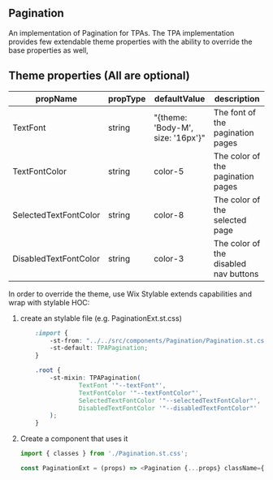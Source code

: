 ## Pagination
An implementation of Pagination for TPAs.
The TPA implementation provides few extendable theme properties with the ability to override the base properties as well,

## Theme properties (All are optional)

| propName   | propType | defaultValue | description |
|------------|----------|--------------|-------------|
| TextFont | string   | "{theme: 'Body-M', size: '16px'}" | The font of the pagination pages |
| TextFontColor  | string   | color-5 | The color of the pagination pages |
| SelectedTextFontColor  | string   | color-8 | The color of the selected page |
| DisabledTextFontColor  | string   | color-3 | The color of the disabled nav buttons |

In order to override the theme, use Wix Stylable extends capabilities and wrap with stylable HOC:

1. create an stylable file (e.g. PaginationExt.st.css)
    ``` css
        :import {
            -st-from: "../../src/components/Pagination/Pagination.st.css";
            -st-default: TPAPagination;
        }

        .root {
            -st-mixin: TPAPagination(
                    TextFont '"--textFont"',
                    TextFontColor '"--textFontColor"',
                    SelectedTextFontColor '"--selectedTextFontColor"',
                    DisabledTextFontColor '"--disabledTextFontColor"'
            );
        }
    ```

2. Create a component that uses it
    ``` javascript
    import { classes } from './Pagination.st.css';

    const PaginationExt = (props) => <Pagination {...props} className={classes.root} />;
    ```
